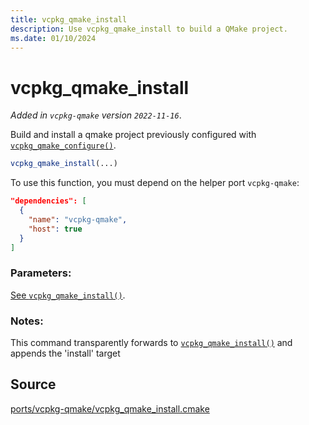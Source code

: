 ```yaml
---
title: vcpkg_qmake_install
description: Use vcpkg_qmake_install to build a QMake project.
ms.date: 01/10/2024
---
```


# vcpkg_qmake_install

_Added in `vcpkg-qmake` version `2022-11-16`_.

Build and install a qmake project previously configured with [`vcpkg_qmake_configure()`](vcpkg_qmake_configure.md).

```cmake
vcpkg_qmake_install(...)
```

To use this function, you must depend on the helper port `vcpkg-qmake`:

```json
"dependencies": [
  {
    "name": "vcpkg-qmake",
    "host": true
  }
]
```

### Parameters:
[See `vcpkg_qmake_install()`](vcpkg_qmake_install.md).

### Notes:
This command transparently forwards to [`vcpkg_qmake_install()`](vcpkg_qmake_install.md) and appends the 'install' target

## Source
[ports/vcpkg-qmake/vcpkg\_qmake\_install.cmake](https://github.com/Microsoft/vcpkg/blob/master/ports/vcpkg-qmake/vcpkg_qmake_install.cmake)
